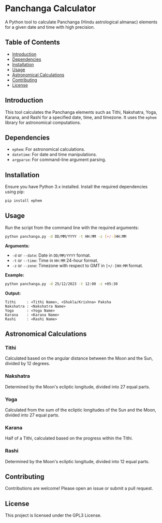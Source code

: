 # Panchanga Calculator

A Python tool to calculate Panchanga (Hindu astrological almanac) elements for a given date and time with high precision.

## Table of Contents

- [Introduction](#introduction)
- [Dependencies](#dependencies)
- [Installation](#installation)
- [Usage](#usage)
- [Astronomical Calculations](#astronomical-calculations)
- [Contributing](#contributing)
- [License](#license)

## Introduction

This tool calculates the Panchanga elements such as Tithi, Nakshatra, Yoga, Karana, and Rashi for a specified date, time, and timezone. It uses the `ephem` library for astronomical computations.

## Dependencies

- `ephem`: For astronomical calculations.
- `datetime`: For date and time manipulations.
- `argparse`: For command-line argument parsing.

## Installation

Ensure you have Python 3.x installed. Install the required dependencies using pip:

```bash
pip install ephem
```

## Usage

Run the script from the command line with the required arguments:

```bash
python panchanga.py -d DD/MM/YYYY -t HH:MM -z [+/-]HH:MM
```

**Arguments:**

- `-d` or `--date`: Date in `DD/MM/YYYY` format.
- `-t` or `--time`: Time in `HH:MM` 24-hour format.
- `-z` or `--zone`: Timezone with respect to GMT in `[+/-]HH:MM` format.

**Example:**

```bash
python panchanga.py -d 25/12/2023 -t 12:00 -z +05:30
```

**Output:**

```
Tithi     : <Tithi Name>, <Shukla/Krishna> Paksha
Nakshatra : <Nakshatra Name>
Yoga      : <Yoga Name>
Karana    : <Karana Name>
Rashi     : <Rashi Name>
```

## Astronomical Calculations

### Tithi

Calculated based on the angular distance between the Moon and the Sun, divided by 12 degrees.

### Nakshatra

Determined by the Moon's ecliptic longitude, divided into 27 equal parts.

### Yoga

Calculated from the sum of the ecliptic longitudes of the Sun and the Moon, divided into 27 equal parts.

### Karana

Half of a Tithi, calculated based on the progress within the Tithi.

### Rashi

Determined by the Moon's ecliptic longitude, divided into 12 equal parts.

## Contributing

Contributions are welcome! Please open an issue or submit a pull request.

## License

This project is licensed under the GPL3 License.